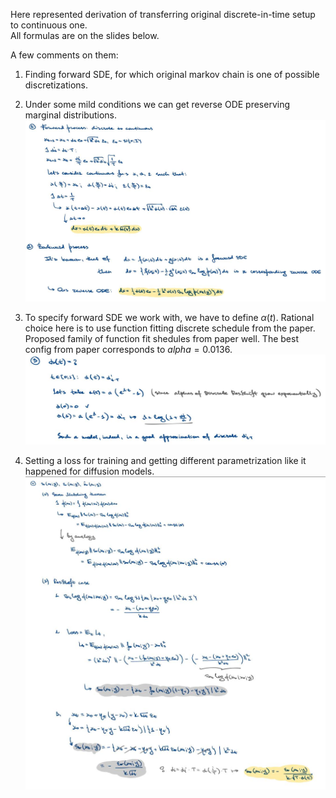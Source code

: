 Here represented derivation of transferring original discrete-in-time setup to continuous one.   
All formulas are on the slides below.

A few comments on them:  

1. Finding forward SDE, for which original markov chain is one of possible discretizations.
2. Under some mild conditions we can get reverse ODE preserving marginal distributions.
![Forward and Backward Processes](./docs/1_forward_and_backward.jpg)

3. To specify forward SDE we work with, we have to define $\alpha(t)$. Rational choice here is to use function fitting discrete schedule from the paper. Proposed family of function fit shedules from paper well. The best config from paper corresponds to $alpha=0.0136$.
![Forward and Backward Processes](./docs/2_alpha_t.jpg)

4. Setting a loss for training and getting different parametrization like it happened for diffusion models.
![Forward and Backward Processes](./docs/3_parametrizations.jpg)